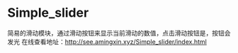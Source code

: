 # Simple_slider
简易的滑动模块，通过滑动按钮来显示当前滑动的数值，点击滑动按钮是，按钮会发光
在线查看地址：http://see.amingxin.xyz/Simple_slider/index.html
